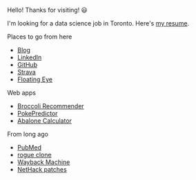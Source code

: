 Hello! Thanks for visiting! 😃  

I'm looking for a data science job in Toronto.
Here's [my resume](resume-mlehotay-2020-03-12.pdf).


Places to go from here

* [Blog](https://mlehotay.github.io/blog/)
* [LinkedIn](https://www.linkedin.com/in/mlehotay/)
* [GitHub](https://github.com/mlehotay)
* [Strava](https://www.strava.com/athletes/mlehotay)
* [Floating Eye](http://www.floatingeye.net/)



Web apps

- [Broccoli Recommender](http://broccoli.floatingeye.net/)
- [PokePredictor](http://pokepredictor.floatingeye.net/)
- [Abalone Calculator](http://abalone.floatingeye.net/)



From long ago

* [PubMed](http://www.ncbi.nlm.nih.gov/entrez/query.fcgi?cmd=Retrieve&db=PubMed&list_uids=15993867,15499384,12758148,11825885,11308020&dopt=DocSum)
* [rogue clone](http://rogueclone.sourceforge.net/)
* [Wayback Machine](https://web.archive.org/web/20050419172530/http://michael.lehotay.com/)
* [NetHack patches](https://bilious.alt.org/?search&searchbar=lehotay)

